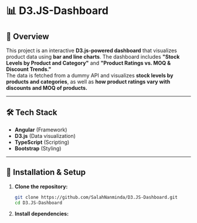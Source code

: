 # 📊 D3.JS-Dashboard

## 🚀 Overview

This project is an interactive **D3.js-powered dashboard** that visualizes product data using **bar and line charts**. The dashboard includes **"Stock Levels by Product and Category"** and **"Product Ratings vs. MOQ & Discount Trends."**  
The data is fetched from a dummy API and visualizes **stock levels by products and categories**, as well as **how product ratings vary with discounts and MOQ of products.**

---

## 🛠 Tech Stack

- **Angular** (Framework)
- **D3.js** (Data visualization)
- **TypeScript** (Scripting)
- **Bootstrap** (Styling)

---

## 🔧 Installation & Setup

1. **Clone the repository:**

   ```sh
   git clone https://github.com/SalahNanminda/D3.JS-Dashboard.git
   cd D3.JS-Dashboard

   ```

2. **Install dependencies:**
